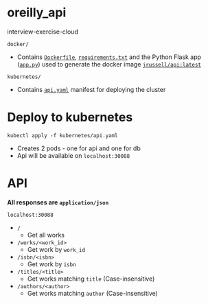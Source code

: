 # oreilly_api
interview-exercise-cloud

`docker/`

* Contains [`Dockerfile`](Dockerfile), [`requirements.txt`](requirements.txt) and the Python Flask app ([`app.py`](app.py)) used to generate the docker image [`jrussell/api:latest`](https://hub.docker.com/r/jrussell/api)

`kubernetes/`

* Contains [`api.yaml`](api.yaml) manifest for deploying the cluster

# Deploy to kubernetes
`kubectl apply -f kubernetes/api.yaml`
- Creates 2 pods - one for api and one for db
- Api will be available on `localhost:30088`

# API
**All responses are `application/json`**

`localhost:30088`
- `/`
    - Get all works
- `/works/<work_id>`
    - Get work by `work_id`
- `/isbn/<isbn>`
    - Get work by `isbn`
- `/titles/<title>`
    * Get works matching `title` (Case-insensitive)
- `/authors/<author>`
    * Get works matching `author` (Case-insensitive)